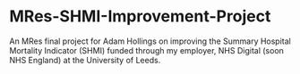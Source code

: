 # MRes-SHMI-Improvement-Project
An MRes final project for Adam Hollings on improving the Summary Hospital Mortality Indicator (SHMI) funded through my employer, NHS Digital (soon NHS England) at the University of Leeds. 
